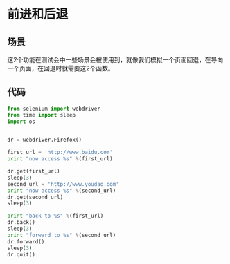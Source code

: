 前进和后退
===========

场景
----
这2个功能在测试会中一些场景会被使用到，就像我们模拟一个页面回退，在导向一个页面，在回退时就需要这2个函数。

代码
----

```python
from selenium import webdriver
from time import sleep
import os


dr = webdriver.Firefox()

first_url = 'http://www.baidu.com'
print "now access %s" %(first_url)

dr.get(first_url)
sleep(3)
second_url = 'http://www.youdao.com'
print "now access %s" %(second_url)
dr.get(second_url)
sleep(3)

print "back to %s" %(first_url)
dr.back()
sleep(3)
print "forward to %s" %(second_url)
dr.forward()
sleep(3)
dr.quit()
```

